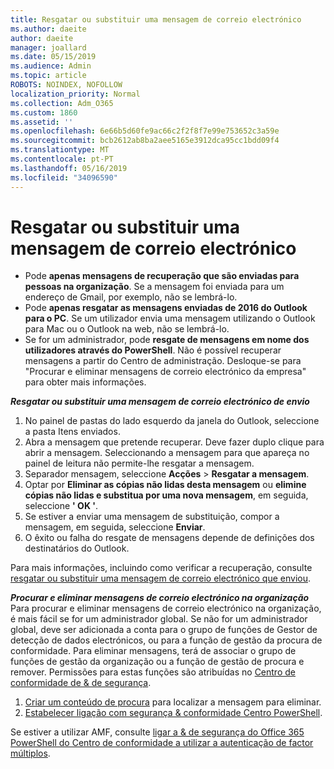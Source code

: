 ```yaml
---
title: Resgatar ou substituir uma mensagem de correio electrónico
ms.author: daeite
author: daeite
manager: joallard
ms.date: 05/15/2019
ms.audience: Admin
ms.topic: article
ROBOTS: NOINDEX, NOFOLLOW
localization_priority: Normal
ms.collection: Adm_O365
ms.custom: 1860
ms.assetid: ''
ms.openlocfilehash: 6e66b5d60fe9ac66c2f2f8f7e99e753652c3a59e
ms.sourcegitcommit: bcb2612ab8ba2aee5165e3912dca95cc1bdd09f4
ms.translationtype: MT
ms.contentlocale: pt-PT
ms.lasthandoff: 05/16/2019
ms.locfileid: "34096590"
---
```

# <a name="recall-or-replace-an-email-message"></a>Resgatar ou substituir uma mensagem de correio electrónico

- Pode **apenas mensagens de recuperação que são enviadas para pessoas na organização**. Se a mensagem foi enviada para um endereço de Gmail, por exemplo, não se lembrá-lo.
- Pode **apenas resgatar as mensagens enviadas de 2016 do Outlook para o PC**. Se um utilizador envia uma mensagem utilizando o Outlook para Mac ou o Outlook na web, não se lembrá-lo.
- Se for um administrador, pode **resgate de mensagens em nome dos utilizadores através do PowerShell**. Não é possível recuperar mensagens a partir do Centro de administração. Desloque-se para "Procurar e eliminar mensagens de correio electrónico da empresa" para obter mais informações.

***Resgatar ou substituir uma mensagem de correio electrónico de envio***
1. No painel de pastas do lado esquerdo da janela do Outlook, seleccione a pasta Itens enviados.
2. Abra a mensagem que pretende recuperar. Deve fazer duplo clique para abrir a mensagem. Seleccionando a mensagem para que apareça no painel de leitura não permite-lhe resgatar a mensagem.
3. Separador mensagem, seleccione **Acções** > **Resgatar a mensagem**.
4. Optar por **Eliminar as cópias não lidas desta mensagem** ou **elimine cópias não lidas e substitua por uma nova mensagem**, em seguida, seleccione **' OK '**.
5. Se estiver a enviar uma mensagem de substituição, compor a mensagem, em seguida, seleccione **Enviar**.
6. O êxito ou falha do resgate de mensagens depende de definições dos destinatários do Outlook. 

Para mais informações, incluindo como verificar a recuperação, consulte [resgatar ou substituir uma mensagem de correio electrónico que enviou](https://support.office.com/article/35027f88-d655-4554-b4f8-6c0729a723a0).

***Procurar e eliminar mensagens de correio electrónico na organização*** Para procurar e eliminar mensagens de correio electrónico na organização, é mais fácil se for um administrador global. Se não for um administrador global, deve ser adicionada a conta para o grupo de funções de Gestor de detecção de dados electrónicos, ou para a função de gestão da procura de conformidade. Para eliminar mensagens, terá de associar o grupo de funções de gestão da organização ou a função de gestão de procura e remover. Permissões para estas funções são atribuídas no [Centro de conformidade de & de segurança](https://protection.office.com/).

1. [Criar um conteúdo de procura](https://docs.microsoft.com/en-us/office365/securitycompliance/content-search) para localizar a mensagem para eliminar.
2. [Estabelecer ligação com segurança & conformidade Centro PowerShell](https://docs.microsoft.com/en-us/powershell/exchange/office-365-scc/connect-to-scc-powershell/connect-to-scc-powershell?view=exchange-ps). 

Se estiver a utilizar AMF, consulte [ligar a & de segurança do Office 365 PowerShell do Centro de conformidade a utilizar a autenticação de factor múltiplos](https://docs.microsoft.com/en-us/powershell/exchange/office-365-scc/connect-to-scc-powershell/mfa-connect-to-scc-powershell?view=exchange-ps). 